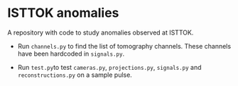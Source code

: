 # ISTTOK anomalies

A repository with code to study anomalies observed at ISTTOK.

* Run `channels.py` to find the list of tomography channels. These channels have been hardcoded in `signals.py`.

* Run `test.py`to test `cameras.py`, `projections.py`, `signals.py` and `reconstructions.py` on a sample pulse.
